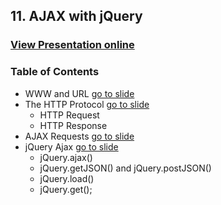 ## 11. AJAX with jQuery 
### [View Presentation online](https://rawgit.com/TelerikAcademy/SchoolAcademy/master/2016-01-HTML-CSS-JavaScript/10.%20AJAX-with-jQuery/slides/index.html)
### Table of Contents 
* WWW and URL [go to slide](https://rawgit.com/TelerikAcademy/SchoolAcademy/master/2016-01-HTML-CSS-JavaScript/10.%20AJAX-with-jQuery/slides/index.html#/1)
* The HTTP Protocol [go to slide](https://rawgit.com/TelerikAcademy/SchoolAcademy/master/2016-01-HTML-CSS-JavaScript/10.%20AJAX-with-jQuery/slides/index.html#/2)
  * HTTP Request
  * HTTP Response
* AJAX Requests [go to slide](https://rawgit.com/TelerikAcademy/SchoolAcademy/master/2016-01-HTML-CSS-JavaScript/10.%20AJAX-with-jQuery/slides/index.html#/3)
* jQuery Ajax [go to slide](https://rawgit.com/TelerikAcademy/SchoolAcademy/master/2016-01-HTML-CSS-JavaScript/10.%20AJAX-with-jQuery/slides/index.html#/4)
  * jQuery.ajax()
  * jQuery.getJSON() and jQuery.postJSON()
  * jQuery.load()
  * jQuery.get();
